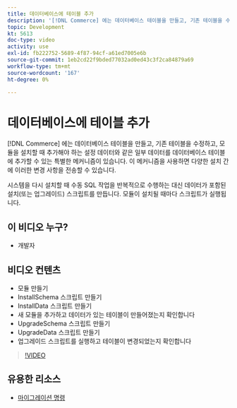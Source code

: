 ```yaml
---
title: 데이터베이스에 테이블 추가
description: '[!DNL Commerce] 에는 데이터베이스 테이블을 만들고, 기존 테이블을 수정하고, 일부 데이터를 여기에 추가할 수 있는 특별한 메커니즘이 있습니다.'
topic: Development
kt: 5613
doc-type: video
activity: use
exl-id: fb222752-5689-4f87-94cf-a61ed7005e6b
source-git-commit: 1eb2cd22f9bded77032ad0ed43c3f2ca84879a69
workflow-type: tm+mt
source-wordcount: '167'
ht-degree: 0%

---
```


# 데이터베이스에 테이블 추가

[!DNL Commerce] 에는 데이터베이스 테이블을 만들고, 기존 테이블을 수정하고, 모듈을 설치할 때 추가해야 하는 설정 데이터와 같은 일부 데이터를 데이터베이스 테이블에 추가할 수 있는 특별한 메커니즘이 있습니다. 이 메커니즘을 사용하면 다양한 설치 간에 이러한 변경 사항을 전송할 수 있습니다.

시스템을 다시 설치할 때 수동 SQL 작업을 반복적으로 수행하는 대신 데이터가 포함된 설치(또는 업그레이드) 스크립트를 만듭니다. 모듈이 설치될 때마다 스크립트가 실행됩니다.

## 이 비디오 누구?

- 개발자

## 비디오 컨텐츠

- 모듈 만들기
- InstallSchema 스크립트 만들기
- InstallData 스크립트 만들기
- 새 모듈을 추가하고 데이터가 있는 테이블이 만들어졌는지 확인합니다
- UpgradeSchema 스크립트 만들기
- UpgradeData 스크립트 만들기
- 업그레이드 스크립트를 실행하고 테이블이 변경되었는지 확인합니다

>[!VIDEO](https://video.tv.adobe.com/v/35791?quality=12&learn=on)

## 유용한 리소스

- [마이그레이션 명령](https://devdocs.magento.com/guides/v2.4/extension-dev-guide/declarative-schema/migration-commands.html)
